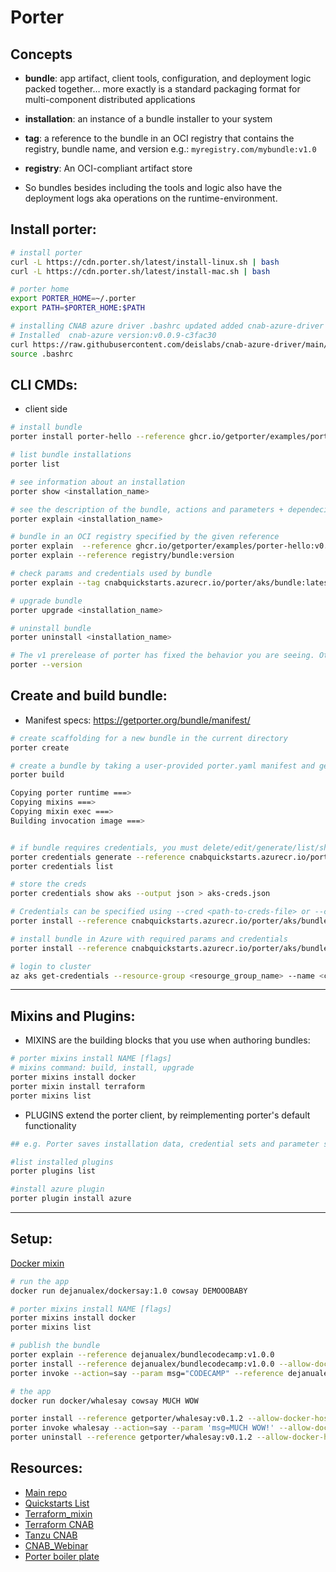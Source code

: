 # Porter

## Concepts

* **bundle**: app artifact, client tools, configuration, and deployment logic packed together… more exactly is a standard packaging format for multi-component distributed applications

* **installation**: an instance of a bundle installer to your system

* **tag**: a reference to the bundle in an OCI registry that contains the registry, bundle name, and version e.g.: `myregistry.com/mybundle:v1.0`

* **registry**: An OCI-compliant artifact store

* So bundles besides including the tools and logic also have the deployment logs aka operations on the runtime-environment.

## Install porter:
```bash
# install porter
curl -L https://cdn.porter.sh/latest/install-linux.sh | bash
curl -L https://cdn.porter.sh/latest/install-mac.sh | bash

# porter home
export PORTER_HOME=~/.porter
export PATH=$PORTER_HOME:$PATH

# installing CNAB azure driver .bashrc updated added cnab-azure-driver dir to path
# Installed  cnab-azure version:v0.0.9-c3fac30
curl https://raw.githubusercontent.com/deislabs/cnab-azure-driver/main/install-in-azure-cloudshell.sh |/bin/bash
source .bashrc
```
## CLI CMDs:

* client side

```bash
# install bundle
porter install porter-hello --reference ghcr.io/getporter/examples/porter-hello:v0.2.0

# list bundle installations
porter list

# see information about an installation
porter show <installation_name>

# see the description of the bundle, actions and parameters + dependecies and outputs of the bundle
porter explain <installation_name>

# bundle in an OCI registry specified by the given reference
porter explain  --reference ghcr.io/getporter/examples/porter-hello:v0.2.0
porter explain --reference registry/bundle:version

# check params and credentials used by bundle
porter explain --tag cnabquickstarts.azurecr.io/porter/aks/bundle:latest

# upgrade bundle
porter upgrade <installation_name>

# uninstall bundle
porter uninstall <installation_name>

# The v1 prerelease of porter has fixed the behavior you are seeing. Otherwise if you are using v0.38 then you should expect to need two repositories per bundle (one for the bundle and one for the bundle’s container)
porter --version
```

## Create and build bundle:

* Manifest specs: https://getporter.org/bundle/manifest/

```bash
# create scaffolding for a new bundle in the current directory
porter create

# create a bundle by taking a user-provided porter.yaml manifest and generate a CNAB bundle.json (in a newly created dir ./cnab that stores all the information e.g. Dockerfile bundle.json) and then building the invocation image
porter build

Copying porter runtime ===>
Copying mixins ===>
Copying mixin exec ===>
Building invocation image ===>


# if bundle requires credentials, you must delete/edit/generate/list/show a credentials file with the required values.
porter credentials generate --reference cnabquickstarts.azurecr.io/porter/aks/bundle:latest
porter credentials list

# store the creds
porter credentials show aks --output json > aks-creds.json

# Credentials can be specified using --cred <path-to-creds-file> or --cred <credentials_set_name>
porter install --reference cnabquickstarts.azurecr.io/porter/aks/bundle:latest -c ./aks-creds.json

# install bundle in Azure with required params and credentials
porter install --reference cnabquickstarts.azurecr.io/porter/aks/bundle:latest -c aks --param azure_location=westeurope --param cluster_name=democluster --param kubernetes_version=1.21.9 --param node_count=2 --param node_vm_size=standard_d2as_v5 --param porter-debug=false --param resource_group=demorg --param vm_set_type=VirtualMachineScaleSets -d azure

# login to cluster
az aks get-credentials --resource-group <resourge_group_name> --name <cluster-name>

```
---

## Mixins and Plugins:

* MIXINS are the building blocks that you use when authoring bundles:

```bash
# porter mixins install NAME [flags]
# mixins command: build, install, upgrade
porter mixins install docker
porter mixin install terraform
porter mixins list
```

* PLUGINS extend the porter client, by reimplementing porter's default functionality 
```bash
## e.g. Porter saves installation data, credential sets and parameter sets using the local filesystem to ~/.porter by default. A plugin can change that behavior to save them to cloud storage instead

#list installed plugins 
porter plugins list

#install azure plugin
porter plugin install azure
```
---
## Setup:

[Docker mixin](https://porter.sh/examples/docker/)

```bash
# run the app
docker run dejanualex/dockersay:1.0 cowsay DEMOOOBABY
```

```bash
# porter mixins install NAME [flags]
porter mixins install docker
porter mixins list

# publish the bundle
porter explain --reference dejanualex/bundlecodecamp:v1.0.0
porter install --reference dejanualex/bundlecodecamp:v1.0.0 --allow-docker-host-access
porter invoke --action=say --param msg="CODECAMP" --reference dejanualex/bundlecodecamp:v1.0.0 --allow-docker-host-access

# the app
docker run docker/whalesay cowsay MUCH WOW

porter install --reference getporter/whalesay:v0.1.2 --allow-docker-host-access
porter invoke whalesay --action=say --param 'msg=MUCH WOW!' --allow-docker-host-access
porter uninstall --reference getporter/whalesay:v0.1.2 --allow-docker-host-access
```

##  Resources:

- [Main repo](https://github.com/Azure/azure-cnab-quickstarts)
- [Quickstarts List](https://github.com/Azure/azure-cnab-quickstarts/blob/main/porter/TOC.md)
- [Terraform_mixin](https://porter.sh/mixins/terraform/)
- [Terraform CNAB](https://www.youtube.com/watch?v=LxRvKg3egPc)
- [Tanzu CNAB](https://tanzu.vmware.com/content/blog/cloud-native-application-bundles-a-simple-way-to-install-software-on-kubernetes-or-any-other-runtime)
- [CNAB_Webinar](https://www.youtube.com/watch?v=1FGMrv_xfqY&t=8s)
- [Porter boiler plate](https://github.com/getporter/examples/)


